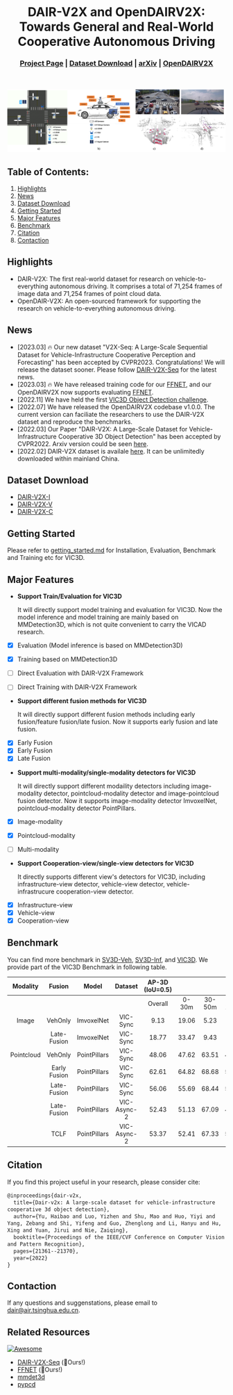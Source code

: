 <div align="center">   
  
# DAIR-V2X and OpenDAIRV2X: Towards General and Real-World Cooperative Autonomous Driving

</div>

<h3 align="center">
    <a href="https://thudair.baai.ac.cn/index">Project Page</a> |
    <a href="#dataset">Dataset Download</a> |
    <a href="https://arxiv.org/abs/2204.05575">arXiv</a> |
    <a href="https://github.com/AIR-THU/DAIR-V2X/">OpenDAIRV2X</a> 
</h3>

<br><br>
![teaser](resources/deployment-visual.png)

## Table of Contents:
1. [Highlights](#high)
2. [News](#news)
3. [Dataset Download](#dataset)
4. [Getting Started](#start)
5. [Major Features](#features)
6. [Benchmark](#benchmark)
7. [Citation](#citation)
8. [Contaction](#contaction)

## Highlights <a name="high"></a>
- DAIR-V2X: The first real-world dataset for research on vehicle-to-everything autonomous driving. It comprises a total of 71,254 frames of image data and 71,254 frames of point cloud data.
- OpenDAIR-V2X: An open-sourced framework for supporting the research on  vehicle-to-everything autonomous driving.

## News <a name="news"></a>

* [2023.03] 🔥 Our new dataset "V2X-Seq: A Large-Scale Sequential Dataset for Vehicle-Infrastructure Cooperative Perception and Forecasting" has been accepted by CVPR2023. Congratulations! We will release the dataset sooner. Please follow [DAIR-V2X-Seq](https://github.com/AIR-THU/DAIR-V2X-Seq) for the latest news.
* [2023.03] 🔥 We have released training code for our [FFNET](https://github.com/haibao-yu/FFNet-VIC3D), and our OpenDAIRV2X now supports evaluating [FFNET](https://github.com/haibao-yu/FFNet-VIC3D).
* [2022.11] We have held the first [VIC3D Object Detection challenge](https://aistudio.baidu.com/aistudio/competition/detail/522/0/introduction). 
* [2022.07] We have released the OpenDAIRV2X codebase v1.0.0.
  The current version can faciliate the researchers to use the DAIR-V2X dataset and reproduce the benchmarks.
* [2022.03] Our Paper "DAIR-V2X: A Large-Scale Dataset for Vehicle-Infrastructure Cooperative 3D Object Detection" has been accepted by CVPR2022.
  Arxiv version could be seen [here](https://arxiv.org/abs/2204.05575).
* [2022.02] DAIR-V2X dataset is availale [here](https://thudair.baai.ac.cn/index).
  It can be unlimitedly downloaded within mainland China. 

## Dataset Download <a name="dataset"></a>
 - [DAIR-V2X-I](https://thudair.baai.ac.cn/roadtest)
 - [DAIR-V2X-V](https://thudair.baai.ac.cn/cartest)
 - [DAIR-V2X-C](https://thudair.baai.ac.cn/coop-forecast)

## Getting Started <a name="start"></a>
Please refer to [getting_started.md](docs/get_started.md) for Installation, Evaluation, Benchmark and Training etc for VIC3D.

## Major Features <a name="features"></a>

- **Support Train/Evaluation for VIC3D**

  It will directly support model training and evaluation for VIC3D. 
  Now the model inference and model training are mainly based on MMDetection3D, which is not quite convenient to carry the VICAD research.
  
- [x] Evaluation (Model inference is based on MMDetection3D)
- [x] Training based on MMDetection3D
- [ ] Direct Evaluation with DAIR-V2X Framework
- [ ] Direct Training with DAIR-V2X Framework


- **Support different fusion methods for VIC3D**
  
  It will directly support different fusion methods including early fusion/feature fusion/late fusion.
  Now it supports early fusion and late fusion.
- [x] Early Fusion
- [x] Early Fusion
- [x] Late Fusion
  
- **Support multi-modality/single-modality detectors for VIC3D**
  
  It will directly  support different modaility detectors including image-modality detector, pointcloud-modality detector and image-pointcloud fusion detector. 
  Now it supports image-modality detector ImvoxelNet, pointcloud-modality detector PointPillars.
- [x] Image-modality
- [x] Pointcloud-modality
- [ ] Multi-modality


- **Support Cooperation-view/single-view detectors for VIC3D**
  
  It directly supports different view's detectors for VIC3D, including infrastructure-view detector, 
  vehicle-view detector, vehicle-infrastrucure cooperation-view detector.
- [x] Infrastructure-view
- [x] Vehicle-view
- [x] Cooperation-view

## Benchmark <a name="benchmark"></a>

You can find more benchmark in [SV3D-Veh](configs/sv3d-veh), [SV3D-Inf](configs/sv3d-inf), and [VIC3D](configs/vic3d). We provide part of the VIC3D Benchmark in following table.

| Modality  | Fusion  | Model      | Dataset   | AP-3D (IoU=0.5)  |        |        |         | AP-BEV (IoU=0.5)  |       |        |         |   AB   |
| :-------: | :-----: | :--------: | :-------: | :----: | :----: | :----: | :-----: | :-----: | :---: | :----: | :-----: | :----: |
|           |         |            |           | Overall | 0-30m | 30-50m | 50-100m | Overall | 0-30m | 30-50m | 50-100m |        |
| Image     | VehOnly | ImvoxelNet | VIC-Sync  |    9.13   | 19.06         | 5.23  | 0.41   | 10.96   | 21.93           | 7.28  | 0.78   | 0     |
|       | Late-Fusion | ImvoxelNet | VIC-Sync  |   18.77   | 33.47         | 9.43  | 8.62    | 24.85   | 39.49           | 14.68  | 14.96   | 309.38|                    
|Pointcloud | VehOnly | PointPillars | VIC-Sync | 48.06  | 47.62 | 63.51  | 44.37   | 52.24   | 30.55 | 66.03  |  48.36  | 0      |     
|  | Early Fusion | PointPillars | VIC-Sync    | 62.61                    | 64.82                  | 68.68                   | 56.57                    | 68.91                     | 68.92                   | 73.64                    | 65.66                     | 1382275.75 |
|       | Late-Fusion | PointPillars | VIC-Sync | 56.06  | 55.69 | 68.44  | 53.60   | 62.06   | 61.52 | 72.53  | 60.57   | 478.61 |                                                     
|       | Late-Fusion | PointPillars |VIC-Async-2| 52.43 | 51.13 | 67.09  | 49.86   | 58.10   | 57.23 | 70.86  | 55.78   | 478.01 |
|       | TCLF        | PointPillars |VIC-Async-2| 53.37 | 52.41 | 67.33  | 50.87   | 59.17   | 58.25 | 71.20  | 57.43   | 897.91 |


## Citation <a name="citation"></a>

If you find this project useful in your research, please consider cite:
```
@inproceedings{dair-v2x,
  title={Dair-v2x: A large-scale dataset for vehicle-infrastructure cooperative 3d object detection},
  author={Yu, Haibao and Luo, Yizhen and Shu, Mao and Huo, Yiyi and Yang, Zebang and Shi, Yifeng and Guo, Zhenglong and Li, Hanyu and Hu, Xing and Yuan, Jirui and Nie, Zaiqing},
  booktitle={Proceedings of the IEEE/CVF Conference on Computer Vision and Pattern Recognition},
  pages={21361--21370},
  year={2022}
}
```

## Contaction <a name="contaction"></a>

If any questions and suggenstations, please email to dair@air.tsinghua.edu.cn. 

## Related Resources

[![Awesome](https://awesome.re/badge.svg)](https://awesome.re)

- [DAIR-V2X-Seq](https://github.com/AIR-THU/DAIR-V2X-Seq) (:rocket:Ours!)
- [FFNET](https://github.com/haibao-yu/FFNet-VIC3D) (:rocket:Ours!)
- [mmdet3d](https://github.com/open-mmlab/mmdetection3d)
- [pypcd](https://github.com/dimatura/pypcd)
